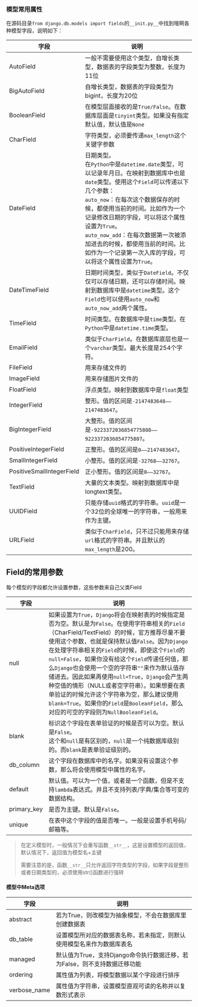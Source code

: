 ### 模型常用属性

在源码目录`from django.db.models import fields`的`__init.py__`中找到哦啊各种模型字段，说明如下：

| 字段                      | 说明                                                         |
| ------------------------- | ------------------------------------------------------------ |
| AutoField                 | 一般不需要使用这个类型，自增长类型，数据表的字段类型为整数，长度为11位 |
| BigAutoField              | 自增长类型，数据表的字段类型为bigint，长度为20位             |
| BooleanField              | 在模型层面接收的是`True/False`。在数据库层面是`tinyint`类型。如果没有指定默认值，默认值是`None` |
| CharField                 | 字符类型，必须要传递`max_length`这个关键字参数               |
| DateField                 | 日期类型。<br />在`Python`中是`datetime.date`类型，可以记录年月日。在映射到数据库中也是`date`类型。使用这个`Field`可以传递以下几个参数：<br />`auto_now`：在每次这个数据保存的时候，都使用当前的时间。比如作为一个记录修改日期的字段，可以将这个属性设置为`True`。 <br />`auto_now_add`：在每次数据第一次被添加进去的时候，都使用当前的时间。比如作为一个记录第一次入库的字段，可以将这个属性设置为`True`。 |
| DateTimeField             | 日期时间类型，类似于`DateField`。不仅仅可以存储日期，还可以存储时间。映射到数据库中是`datetime`类型。这个`Field`也可以使用`auto_now`和`auto_now_add`两个属性。 |
| TimeField                 | 时间类型。在数据库中是`time`类型。在`Python`中是`datetime.time`类型。 |
| EmailField                | 类似于`CharField`。在数据库底层也是一个`varchar`类型。最大长度是254个字符。 |
| FileField                 | 用来存储文件的                                               |
| ImageField                | 用来存储图片文件的                                           |
| FloatField                | 浮点类型。映射到数据库中是`float`类型                        |
| IntegerField              | 整形。值的区间是`-2147483648——2147483647`。                  |
| BigIntegerField           | 大整形。值的区间是`-9223372036854775808——9223372036854775807`。 |
| PositiveIntegerField      | 正整形。值的区间是`0——2147483647`。                          |
| SmallIntegerField         | 小整形。值的区间是`-32768——32767`。                          |
| PositiveSmallIntegerField | 正小整形。值的区间是`0——32767`。                             |
| TextField                 | 大量的文本类型。映射到数据库中是longtext类型。               |
| UUIDField                 | 只能存储`uuid`格式的字符串。`uuid`是一个32位的全球唯一的字符串，一般用来作为主键。 |
| URLField                  | 类似于`CharField`，只不过只能用来存储`url`格式的字符串。并且默认的`max_length`是200。 |



## Field的常用参数

每个模型的字段都允许设置参数，这些参数来自己父类Field

| 字段        | 说明                                                         |
| ----------- | ------------------------------------------------------------ |
| null        | 如果设置为`True`，`Django`将会在映射表的时候指定是否为空。默认是为`False`。在使用字符串相关的`Field`（CharField/TextField）的时候，官方推荐尽量不要使用这个参数，也就是保持默认值`False`。因为`Django`在处理字符串相关的`Field`的时候，即使这个`Field`的`null=False`，如果你没有给这个`Field`传递任何值，那么`Django`也会使用一个空的字符串`""`来作为默认值存储进去。因此如果再使用`null=True`，`Django`会产生两种空值的情形（NULL或者空字符串）。如果想要在表单验证的时候允许这个字符串为空，那么建议使用`blank=True`。如果你的`Field`是`BooleanField`，那么对应的可空的字段则为`NullBooleanField`。 |
| blank       | 标识这个字段在表单验证的时候是否可以为空。默认是`False`。<br/>这个和`null`是有区别的，`null`是一个纯数据库级别的。而`blank`是表单验证级别的。 |
| db_column   | 这个字段在数据库中的名字。如果没有设置这个参数，那么将会使用模型中属性的名字。 |
| default     | 默认值。可以为一个值，或者是一个函数，但是不支持`lambda`表达式。并且不支持列表/字典/集合等可变的数据结构。 |
| primary_key | 是否为主键。默认是`False`。                                  |
| unique      | 在表中这个字段的值是否唯一。一般是设置手机号码/邮箱等。      |

> 在定义模型时，一般情况下会重写函数`__str__`，这是设置模型的返回值，默认情况下，返回值为模型名+主键
>
> 需要注意的是，函数`__str__`只允许返回字符类型的字段，如果字段是整形或者日期类型的，必须使用str()函数进行强转



#### 模型中Meta选项

| 字段         | 说明                                                         |
| ------------ | ------------------------------------------------------------ |
| abstract     | 若为True，则改模型为抽象模型，不会在数据库里创建数据表       |
| db_table     | 设置模型所对应的数据表名称，若未指定，则默认使用模型名来作为数据库表名 |
| managed      | 默认值为True，支持Django命令执行数据迁移，若为False，则不支持数据迁移功能 |
| ordering     | 属性值为列表，将模型数据以某个字段进行排序                   |
| verbose_name | 属性值为字符串，设置模型直观可读的名称并以复数形式表示       |

